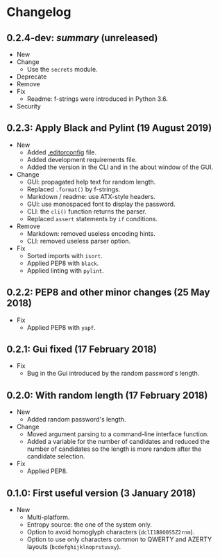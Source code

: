 # Changelog

## 0.2.4-dev: *summary* (unreleased)

-   New
-   Change
    -   Use the `secrets` module.
-   Deprecate
-   Remove
-   Fix
    -   Readme: f-strings were introduced in Python 3.6.
-   Security

## 0.2.3: Apply Black and Pylint (19 August 2019)

-   New
    -   Added [.editorconfig](https://editorconfig.org/) file.
    -   Added development requirements file.
    -   Added the version in the CLI and in the about window of the GUI.
-   Change
    -   GUI: propagated help text for random length.
    -   Replaced `.format()` by f-strings.
    -   Markdown / readme: use ATX-style headers.
    -   GUI: use monospaced font to display the password.
    -   CLI: the `cli()` function returns the parser.
    -   Replaced `assert` statements by `if` conditions.
-   Remove
    -   Markdown: removed useless encoding hints.
    -   CLI: removed useless parser option.
-   Fix
    -   Sorted imports with `isort`.
    -   Applied PEP8 with `black`.
    -   Applied linting with `pylint`.

## 0.2.2: PEP8 and other minor changes (25 May 2018)

-   Fix
    -   Applied PEP8 with `yapf`.

## 0.2.1: Gui fixed (17 February 2018)

-   Fix
    -   Bug in the Gui introduced by the random password's length.

## 0.2.0: With random length (17 February 2018)

-   New
    -   Added random password's length.
-   Change
    -   Moved argument parsing to a command-line interface function.
    -   Added a variable for the number of candidates and reduced the number of
        candidates so the length is more random after the candidate selection.
-   Fix
    -   Applied PEP8.

## 0.1.0: First useful version (3 January 2018)

-   New
    -   Multi-platform.
    -   Entropy source: the one of the system only.
    -   Option to avoid homoglyph characters (`dclI1B8O0S5Z2rnm`).
    -   Option to use only characters common to QWERTY and AZERTY layouts
        (`bcdefghijklnoprstuvxy`).

